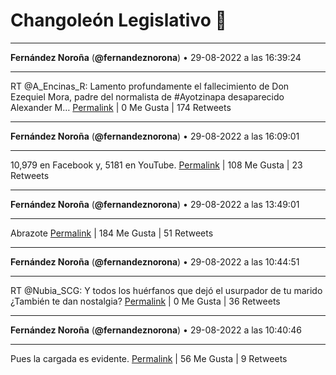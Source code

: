 # Changoleón Legislativo 🙈
*****
**Fernández Noroña** (**@fernandeznorona**) • 29-08-2022 a las 16:39:24
*****
RT @A_Encinas_R: Lamento profundamente el fallecimiento de Don Ezequiel Mora, padre del normalista de #Ayotzinapa  desaparecido Alexander M…
[Permalink](https://twitter.com/fernandeznorona/status/1564412434181509123) | 0 Me Gusta | 174 Retweets
*****
**Fernández Noroña** (**@fernandeznorona**) • 29-08-2022 a las 16:09:01
*****
10,979 en Facebook y, 5181 en YouTube.
[Permalink](https://twitter.com/fernandeznorona/status/1564404789542256642) | 108 Me Gusta | 23 Retweets
*****
**Fernández Noroña** (**@fernandeznorona**) • 29-08-2022 a las 13:49:01
*****
Abrazote
[Permalink](https://twitter.com/fernandeznorona/status/1564369558038773762) | 184 Me Gusta | 51 Retweets
*****
**Fernández Noroña** (**@fernandeznorona**) • 29-08-2022 a las 10:44:51
*****
RT @Nubia_SCG: Y todos los huérfanos que dejó el usurpador de tu marido ¿También te dan nostalgia?
[Permalink](https://twitter.com/fernandeznorona/status/1564323207997431810) | 0 Me Gusta | 36 Retweets
*****
**Fernández Noroña** (**@fernandeznorona**) • 29-08-2022 a las 10:40:46
*****
Pues la cargada es evidente.
[Permalink](https://twitter.com/fernandeznorona/status/1564322181051449347) | 56 Me Gusta | 9 Retweets